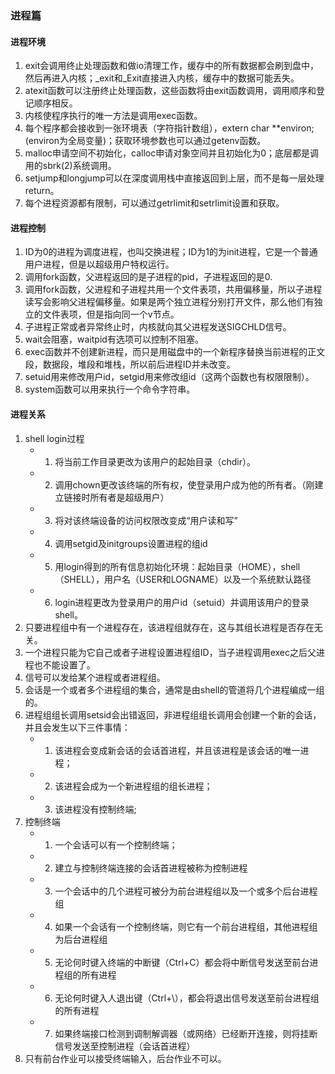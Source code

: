 
### 进程篇
#### 进程环境
1. exit会调用终止处理函数和做io清理工作，缓存中的所有数据都会刷到盘中，然后再进入内核；_exit和_Exit直接进入内核，缓存中的数据可能丢失。
2. atexit函数可以注册终止处理函数，这些函数将由exit函数调用，调用顺序和登记顺序相反。
3. 内核使程序执行的唯一方法是调用exec函数。
4. 每个程序都会接收到一张环境表（字符指针数组），extern char **environ;(environ为全局变量)；获取环境参数也可以通过getenv函数。
5. malloc申请空间不初始化，calloc申请对象空间并且初始化为0；底层都是调用的sbrk(2)系统调用。
6. setjump和longjump可以在深度调用栈中直接返回到上层，而不是每一层处理return。
7. 每个进程资源都有限制，可以通过getrlimit和setrlimit设置和获取。

#### 进程控制
1. ID为0的进程为调度进程，也叫交换进程；ID为1的为init进程，它是一个普通用户进程，但是以超级用户特权运行。
2. 调用fork函数，父进程返回的是子进程的pid，子进程返回的是0.
3. 调用fork函数，父进程和子进程共用一个文件表项，共用偏移量，所以子进程读写会影响父进程偏移量。如果是两个独立进程分别打开文件，那么他们有独立的文件表项，但是指向同一个v节点。
4. 子进程正常或者异常终止时，内核就向其父进程发送SIGCHLD信号。
5. wait会阻塞，waitpid有选项可以控制不阻塞。
6. exec函数并不创建新进程，而只是用磁盘中的一个新程序替换当前进程的正文段，数据段，堆段和堆栈，所以前后进程ID并未改变。
7. setuid用来修改用户id，setgid用来修改组id（这两个函数也有权限限制）。
8. system函数可以用来执行一个命令字符串。


#### 进程关系
1. shell login过程
    - 1. 将当前工作目录更改为该用户的起始目录（chdir）。
    - 2. 调用chown更改该终端的所有权，使登录用户成为他的所有者。（刚建立链接时所有者是超级用户）
    - 3. 将对该终端设备的访问权限改变成“用户读和写”
    - 4. 调用setgid及initgroups设置进程的组id
    - 5. 用login得到的所有信息初始化环境：起始目录（HOME），shell（SHELL），用户名（USER和LOGNAME）以及一个系统默认路径
    - 6. login进程更改为登录用户的用户id（setuid）并调用该用户的登录shell。
2. 只要进程组中有一个进程存在，该进程组就存在，这与其组长进程是否存在无关。
3. 一个进程只能为它自己或者子进程设置进程组ID，当子进程调用exec之后父进程也不能设置了。
4. 信号可以发给某个进程或者进程组。
5. 会话是一个或者多个进程组的集合，通常是由shell的管道将几个进程编成一组的。
6. 进程组组长调用setsid会出错返回，非进程组组长调用会创建一个新的会话，并且会发生以下三件事情：
    - 1. 该进程会变成新会话的会话首进程，并且该进程是该会话的唯一进程；
    - 2. 该进程会成为一个新进程组的组长进程；
    - 3. 该进程没有控制终端;
7. 控制终端
    - 1. 一个会话可以有一个控制终端；
    - 2. 建立与控制终端连接的会话首进程被称为控制进程
    - 3. 一个会话中的几个进程可被分为前台进程组以及一个或多个后台进程组
    - 4. 如果一个会话有一个控制终端，则它有一个前台进程组，其他进程组为后台进程组
    - 5. 无论何时键入终端的中断键（Ctrl+C）都会将中断信号发送至前台进程组的所有进程
    - 6. 无论何时键入人退出键（Ctrl+\），都会将退出信号发送至前台进程组的所有进程
    - 7. 如果终端接口检测到调制解调器（或网络）已经断开连接，则将挂断信号发送至控制进程（会话首进程）
8. 只有前台作业可以接受终端输入，后台作业不可以。




